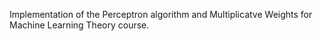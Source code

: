Implementation of the Perceptron algorithm and Multiplicatve Weights for Machine Learning Theory course.
